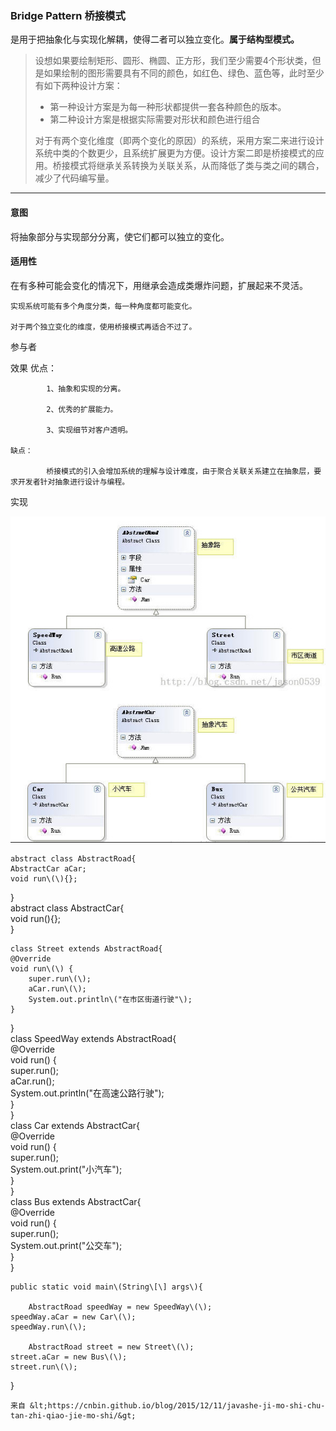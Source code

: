 ### Bridge Pattern 桥接模式

是用于把抽象化与实现化解耦，使得二者可以独立变化。**属于结构型模式。**

> 设想如果要绘制矩形、圆形、椭圆、正方形，我们至少需要4个形状类，但是如果绘制的图形需要具有不同的颜色，如红色、绿色、蓝色等，此时至少有如下两种设计方案：
>
> * 第一种设计方案是为每一种形状都提供一套各种颜色的版本。
> * 第二种设计方案是根据实际需要对形状和颜色进行组合
>
> 对于有两个变化维度（即两个变化的原因）的系统，采用方案二来进行设计系统中类的个数更少，且系统扩展更为方便。设计方案二即是桥接模式的应用。桥接模式将继承关系转换为关联关系，从而降低了类与类之间的耦合，减少了代码编写量。

---

#### 意图    

将抽象部分与实现部分分离，使它们都可以独立的变化。

#### 适用性    

在有多种可能会变化的情况下，用继承会造成类爆炸问题，扩展起来不灵活。

```
实现系统可能有多个角度分类，每一种角度都可能变化。

对于两个独立变化的维度，使用桥接模式再适合不过了。
```

参与者

效果    优点：

```
        1、抽象和实现的分离。 

        2、优秀的扩展能力。 

        3、实现细节对客户透明。

缺点：

        桥接模式的引入会增加系统的理解与设计难度，由于聚合关联关系建立在抽象层，要求开发者针对抽象进行设计与编程。
```

实现

![](/assets/nnimport.png)

```
abstract class AbstractRoad{  
AbstractCar aCar;  
void run\(\){};  
```

}  
abstract class AbstractCar{  
    void run\(\){};  
}

```
class Street extends AbstractRoad{  
@Override  
void run\(\) {    
    super.run\(\);  
    aCar.run\(\);  
    System.out.println\("在市区街道行驶"\);  
}  
```

}  
class SpeedWay extends AbstractRoad{  
    @Override  
    void run\(\) {  
        super.run\(\);  
        aCar.run\(\);  
        System.out.println\("在高速公路行驶"\);  
    }  
}  
class Car extends AbstractCar{  
    @Override  
    void run\(\) {  
        super.run\(\);  
        System.out.print\("小汽车"\);  
    }  
}  
class Bus extends AbstractCar{  
    @Override  
    void run\(\) {  
        super.run\(\);  
        System.out.print\("公交车"\);  
    }  
}

```
public static void main\(String\[\] args\){  

    AbstractRoad speedWay = new SpeedWay\(\);  
speedWay.aCar = new Car\(\);  
speedWay.run\(\);  

    AbstractRoad street = new Street\(\);  
street.aCar = new Bus\(\);  
street.run\(\);  
```

}

```
来自 &lt;https://cnbin.github.io/blog/2015/12/11/javashe-ji-mo-shi-chu-tan-zhi-qiao-jie-mo-shi/&gt; 
```



